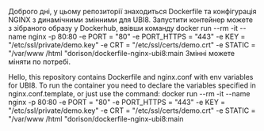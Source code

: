 Доброго дні, у цьому репозиторії знаходиться Dockerfile та конфігурація NGINX з динамічними змінними для UBI8.
Запустити контейнер можете з зібраного образу у Dockerhub, ввівши команду docker run --rm -it --name nginx -p 80:80 -e PORT = "80" -e PORT_HTTPS = "443" -e KEY = "/etc/ssl/private/demo.key" -e CRT = "/etc/ssl/certs/demo.crt" -e STATIC = "/var/www /html "dorison/dockerfile-nginx-ubi8:main 
Змінні можете міняти по потребі.

Hello, this repository contains Dockerfile and nginx.conf with env variables for UBI8.
To run the container you need to declare the variables specified in nginx.conf.template, or just use the command: docker run --rm -it --name nginx -p 80:80 -e PORT = "80" -e PORT_HTTPS = "443" -e KEY = "/etc/ssl/private/demo.key" -e CRT = "/etc/ssl/certs/demo.crt" -e STATIC = "/var/www /html "dorison/dockerfile-nginx-ubi8:main
